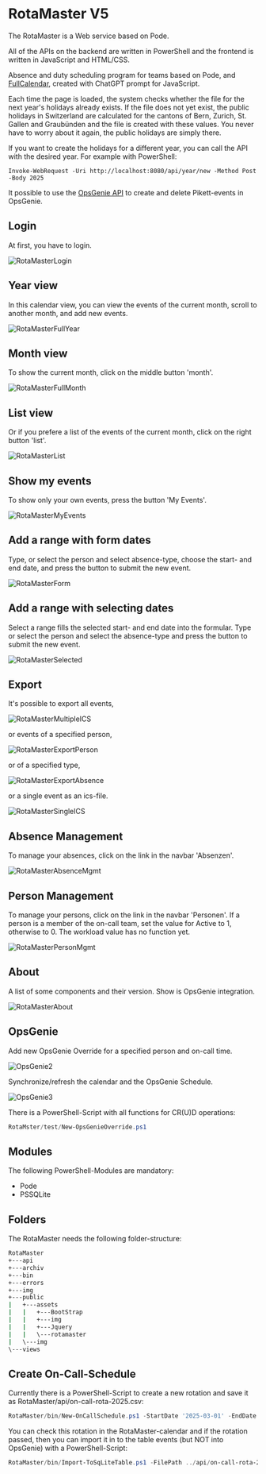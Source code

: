 # RotaMaster V5

The RotaMaster is a Web service based on Pode.

All of the APIs on the backend are written in PowerShell and the frontend is written in JavaScript and HTML/CSS.

Absence and duty scheduling program for teams based on Pode, and [FullCalendar](https://fullcalendar.io/), created with ChatGPT prompt for JavaScript.

Each time the page is loaded, the system checks whether the file for the next year's holidays already exists. If the file does not yet exist, the public holidays in Switzerland are calculated for the cantons of Bern, Zurich, St. Gallen and Graubünden and the file is created with these values. You never have to worry about it again, the public holidays are simply there.

If you want to create the holidays for a different year, you can call the API with the desired year. For example with PowerShell:

````Invoke-WebRequest -Uri http://localhost:8080/api/year/new -Method Post -Body 2025````

It possible to use the [OpsGenie API](https://docs.opsgenie.com/docs/api-overview) to create and delete Pikett-events in OpsGenie.

## Login

At first, you have to login.

![RotaMasterLogin](./img/RotaMasterLogin.png)

## Year view

In this calendar view, you can view the events of the current month, scroll to another month, and add new events.

![RotaMasterFullYear](./img/RotaMasterFullYear.png)

## Month view

To show the current month, click on the middle button 'month'.

![RotaMasterFullMonth](./img/RotaMasterFullMonth.png)

## List view

Or if you prefere a list of the events of the current month, click on the right button 'list'.

![RotaMasterList](./img/RotaMasterList.png)

## Show my events

To show only your own events, press the button 'My Events'.

![RotaMasterMyEvents](./img/RotaMasterMyEvents.png)

## Add a range with form dates

Type, or select the person and select absence-type, choose the start- and end date, and press the button to submit the new event.

![RotaMasterForm](./img/RotaMasterForm.png)

## Add a range with selecting dates

Select a range fills the selected start- and end date into the formular. Type or select the person and select the absence-type and press the button to submit the new event.

![RotaMasterSelected](./img/RotaMasterSelected.png)

## Export

It's possible to export all events,

![RotaMasterMultipleICS](./img/RotaMasterMultipleICS.png)

or events of a specified person,

![RotaMasterExportPerson](./img/RotaMasterExportPerson.png)

or of a specified type,

![RotaMasterExportAbsence](./img/RotaMasterExportAbsence.png)

or a single event as an ics-file.

![RotaMasterSingleICS](./img/RotaMasterSingleICS.png)

## Absence Management

To manage your absences, click on the link in the navbar 'Absenzen'.

![RotaMasterAbsenceMgmt](./img/RotaMasterAbsenceMgmt.png)

## Person Management

To manage your persons, click on the link in the navbar 'Personen'. If a person is a member of the on-call team, set the value for Active to 1, otherwise to 0. The workload value has no function yet.

![RotaMasterPersonMgmt](./img/RotaMasterPersonMgmt.png)

## About

A list of some components and their version. Show is OpsGenie integration.

![RotaMasterAbout](./img/RotaMasterAbout.png)

## OpsGenie

Add new OpsGenie Override for a specified person and on-call time.

![OpsGenie2](./img/OpsGenie2.png)

Synchronize/refresh the calendar and the OpsGenie Schedule.

![OpsGenie3](./img/OpsGenie3.png)

There is a PowerShell-Script with all functions for CR(U)D operations:

````powershell
RotaMster/test/New-OpsGenieOverride.ps1
````

## Modules

The following PowerShell-Modules are mandatory:

- Pode
- PSSQLite

## Folders

The RotaMaster needs the following folder-structure:

````cmd
RotaMaster
+---api
+---archiv
+---bin
+---errors
+---img
+---public
|   +---assets
|   |   +---BootStrap
|   |   +---img
|   |   +---Jquery
|   |   \---rotamaster
|   \---img
\---views
````

## Create On-Call-Schedule

Currently there is a PowerShell-Script to create a new rotation and save it as RotaMaster/api/on-call-rota-2025.csv:

````powershell
RotaMaster/bin/New-OnCallSchedule.ps1 -StartDate '2025-03-01' -EndDate '2025-12-31'
````

You can check this rotation in the RotaMaster-calendar and if the rotation passed, then you can import it in to the table events (but NOT into OpsGenie) with a PowerShell-Script:

````powershell
RotaMaster/bin/Import-ToSqLiteTable.ps1 -FilePath ../api/on-call-rota-2025.csv -ImportToDatabase
````
